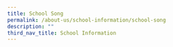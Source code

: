 ```yaml
---
title: School Song
permalink: /about-us/school-information/school-song
description: ""
third_nav_title: School Information
---
```

